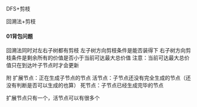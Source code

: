 DFS+剪枝

回溯法+剪枝


#### 01背包问题
回溯法同时对左右子树都有剪枝
左子树方向剪枝条件是能否装得下
右子树方向剪枝条件是剩余所有的价值是否小于当前可达最大总价值
注意：当前可达最大总价值只在到达叶子节点时才会更新

附
扩展节点：正在生成子节点的节点
活节点：子节点还没有完全生成的节点（还没有判断是否可以生成的也算）
死节点：子节点已经生成完毕的节点

扩展节点只有一个，活节点可以有很多个